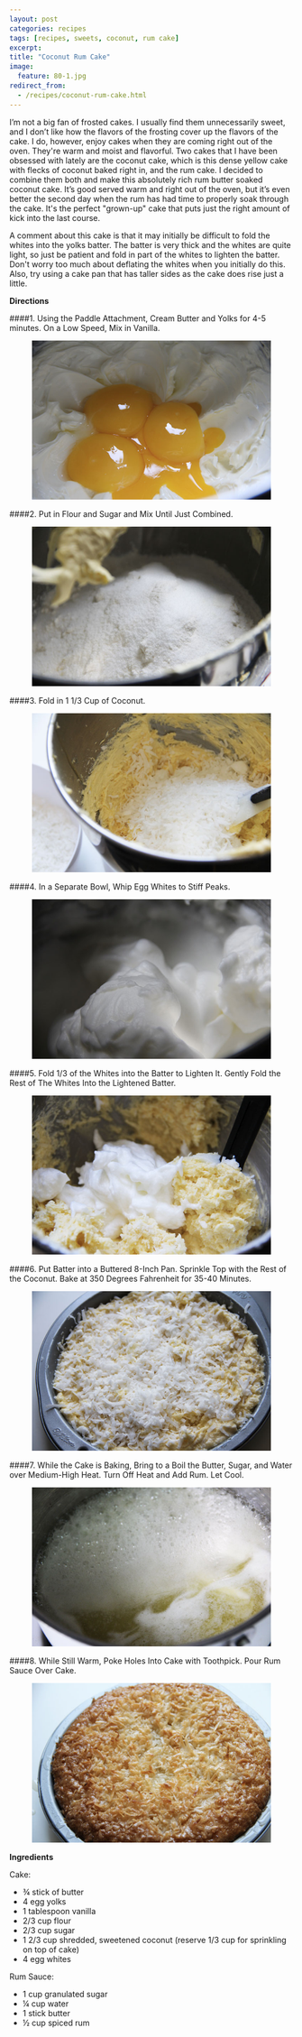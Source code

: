 ```yaml
---
layout: post
categories: recipes
tags: [recipes, sweets, coconut, rum cake]
excerpt: 
title: "Coconut Rum Cake"
image:
  feature: 80-1.jpg
redirect_from: 
  - /recipes/coconut-rum-cake.html
---
```


I’m not a big fan of frosted cakes. I usually find them unnecessarily sweet, and I don’t like how the flavors of the frosting cover up the flavors of the cake.  I do, however, enjoy cakes when they are coming right out of the oven.  They're warm and moist and flavorful.  Two  cakes that I have been obsessed with lately are the coconut cake, which is this dense yellow cake with flecks of coconut baked right in, and the rum cake.  I decided to combine them both and make this absolutely rich rum butter soaked coconut cake.  It’s good served warm and right out of the oven, but it’s even better the second day when the rum has had time to properly soak through the cake.  It's the perfect "grown-up" cake that puts just the right amount of kick into the last course.

A comment about this cake is that it may initially be difficult to fold the whites into the yolks batter.  The batter is very thick and the whites are quite light, so just be patient and fold in part of the whites to lighten the batter.  Don't worry too much about deflating the whites when you initially do this.  Also, try using a cake pan that has taller sides as the cake does rise just a little.

**Directions**

####1. Using the Paddle Attachment, Cream Butter and Yolks for 4-5 minutes. On a Low Speed, Mix in Vanilla.
<figure> <img src='/images/80-3.jpg'> </figure>
####2. Put in Flour and Sugar and Mix Until Just Combined.
<figure> <img src='/images/80-4.jpg'> </figure>
####3. Fold in 1 1/3 Cup of Coconut.
<figure> <img src='/images/80-5.jpg'> </figure>
####4. In a Separate Bowl, Whip Egg Whites to Stiff Peaks.
<figure> <img src='/images/80-6.jpg'> </figure>
####5. Fold 1/3 of the Whites into the Batter to Lighten It.  Gently Fold the Rest of The Whites Into the Lightened Batter.
<figure> <img src='/images/80-7.jpg'> </figure>
####6. Put Batter into a Buttered 8-Inch Pan.  Sprinkle Top with the Rest of the Coconut.  Bake at 350 Degrees Fahrenheit for 35-40 Minutes.
<figure> <img src='/images/80-8.jpg'> </figure>
####7. While the Cake is Baking, Bring to a Boil the Butter, Sugar, and Water over Medium-High Heat.  Turn Off Heat and Add Rum.  Let Cool.
<figure> <img src='/images/80-9.jpg'> </figure>
####8. While Still Warm, Poke Holes Into Cake with Toothpick.  Pour Rum Sauce Over Cake.
<figure> <img src='/images/80-11.jpg'> </figure>


<section class='recipe'>
<p><strong>Ingredients</strong></p>

<p>Cake:</p>

<ul><li>¾ stick of butter</li><li>4 egg yolks</li><li>1 tablespoon vanilla</li><li>2/3 cup flour</li><li>2/3 cup sugar</li><li>1 2/3 cup shredded, sweetened coconut (reserve 1/3 cup for sprinkling on top of cake)</li><li>4 egg whites</li></ul>

<p>Rum Sauce:</p>

<ul><li>1 cup granulated sugar</li><li>¼  cup water</li><li>1 stick butter</li><li>½ cup spiced rum </li></ul></section>